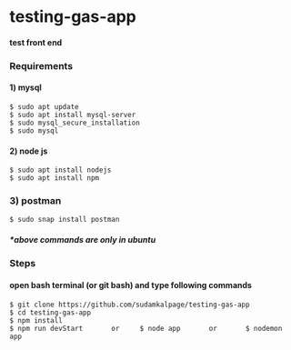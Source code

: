 # testing-gas-app
#### test front end 

### Requirements

#### 1) mysql 
    $ sudo apt update
    $ sudo apt install mysql-server
    $ sudo mysql_secure_installation
    $ sudo mysql
#### 2) node js 
    $ sudo apt install nodejs
    $ sudo apt install npm
### 3) postman
    $ sudo snap install postman
##### *above commands are only in ubuntu


### Steps 

#### open bash terminal (or git bash) and type following commands
    $ git clone https://github.com/sudamkalpage/testing-gas-app
    $ cd testing-gas-app
    $ npm install
    $ npm run devStart       or     $ node app       or       $ nodemon app     


